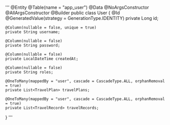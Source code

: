 ''' 
@Entity
@Table(name = "app_user")
@Data
@NoArgsConstructor
@AllArgsConstructor
@Builder
public class User {
    @Id
    @GeneratedValue(strategy = GenerationType.IDENTITY)
    private Long id;

    @Column(nullable = false, unique = true)
    private String username;

    @Column(nullable = false)
    private String password;

    @Column(nullable = false)
    private LocalDateTime createdAt;

    @Column(nullable = false)
    private String roles;

    @OneToMany(mappedBy = "user", cascade = CascadeType.ALL, orphanRemoval = true)
    private List<TravelPlan> travelPlans;

    @OneToMany(mappedBy = "user", cascade = CascadeType.ALL, orphanRemoval = true)
    private List<TravelRecord> travelRecords;

}
'''
